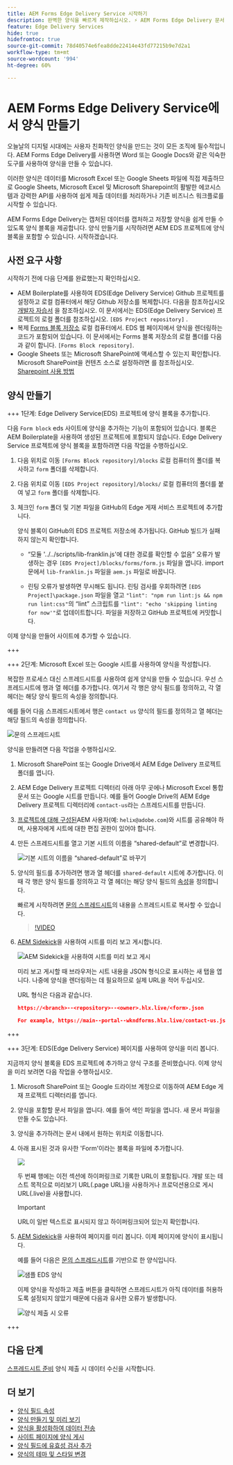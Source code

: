 ```yaml
---
title: AEM Forms Edge Delivery Service 시작하기
description: 완벽한 양식을 빠르게 제작하십시오. ⚡ AEM Forms Edge Delivery 문서 기반 작성 = 놀라운 속도 및 만족도가 높은 사용자를 위한 SEO 친화적 양식과 검색 엔진.
feature: Edge Delivery Services
hide: true
hidefromtoc: true
source-git-commit: 78d40574e6fea8dde22414e43fd77215b9e7d2a1
workflow-type: tm+mt
source-wordcount: '994'
ht-degree: 60%

---
```



# AEM Forms Edge Delivery Service에서 양식 만들기

오늘날의 디지털 시대에는 사용자 친화적인 양식을 만드는 것이 모든 조직에 필수적입니다. AEM Forms Edge Delivery를 사용하면 Word 또는 Google Docs와 같은 익숙한 도구를 사용하여 양식을 만들 수 있습니다.

이러한 양식은 데이터를 Microsoft Excel 또는 Google Sheets 파일에 직접 제출하므로 Google Sheets, Microsoft Excel 및 Microsoft Sharepoint의 활발한 에코시스템과 강력한 API를 사용하여 쉽게 제출 데이터를 처리하거나 기존 비즈니스 워크플로를 시작할 수 있습니다.

AEM Forms Edge Delivery는 캡처된 데이터를 캡처하고 저장할 양식을 쉽게 만들 수 있도록 양식 블록을 제공합니다. 양식 만들기를 시작하려면 AEM EDS 프로젝트에 양식 블록을 포함할 수 있습니다. 시작하겠습니다.


## 사전 요구 사항

시작하기 전에 다음 단계를 완료했는지 확인하십시오.

* AEM Boilerplate를 사용하여 EDS(Edge Delivery Service) Github 프로젝트를 설정하고 로컬 컴퓨터에서 해당 Github 저장소를 복제합니다. 다음을 참조하십시오 [개발자 자습서](https://www.aem.live/developer/tutorial) 을 참조하십시오. 이 문서에서는 EDS(Edge Delivery Service) 프로젝트의 로컬 폴더를 참조하십시오. `[EDS Project repository]` .
* 복제 [Forms 블록 저장소](https://github.com/adobe/afb) 로컬 컴퓨터에서. EDS 웹 페이지에서 양식을 렌더링하는 코드가 포함되어 있습니다. 이 문서에서는 Forms 블록 저장소의 로컬 폴더를 다음과 같이 합니다. `[Forms Block repository]`.
* Google Sheets 또는 Microsoft SharePoint에 액세스할 수 있는지 확인합니다. Microsoft SharePoint을 컨텐츠 소스로 설정하려면 를 참조하십시오. [Sharepoint 사용 방법](https://www.aem.live/docs/setup-customer-sharepoint)



## 양식 만들기

+++ 1단계: Edge Delivery Service(EDS) 프로젝트에 양식 블록을 추가합니다.

다음 `Form block` eds 사이트에 양식을 추가하는 기능이 포함되어 있습니다. 블록은 AEM Boilerplate을 사용하여 생성된 프로젝트에 포함되지 않습니다. Edge Delivery Service 프로젝트에 양식 블록을 포함하려면 다음 작업을 수행하십시오.

1. 다음 위치로 이동 `[Forms Block repository]/blocks` 로컬 컴퓨터의 폴더를 복사하고 `form` 폴더를 삭제합니다.

1. 다음 위치로 이동 `[EDS Project repository]/blocks/` 로컬 컴퓨터의 폴더를 붙여 넣고 `form` 폴더를 삭제합니다.

1. 체크인 `form` 폴더 및 기본 파일을 GitHub의 Edge 게재 서비스 프로젝트에 추가합니다.

   양식 블록이 GitHub의 EDS 프로젝트 저장소에 추가됩니다. GitHub 빌드가 실패하지 않는지 확인합니다.

   * “모듈 &#39;../../scripts/lib-franklin.js&#39;에 대한 경로를 확인할 수 없음” 오류가 발생하는 경우 `[EDS Project]/blocks/forms/form.js` 파일을 엽니다. import 문에서 `lib-franklin.js` 파일을 `aem.js` 파일로 바꿉니다.

   * 린팅 오류가 발생하면 무시해도 됩니다. 린팅 검사를 우회하려면 `[EDS Project]\package.json` 파일을 열고 `"lint": "npm run lint:js && npm run lint:css"`의 “lint” 스크립트를 `"lint": "echo 'skipping linting for now'"`로 업데이트합니다. 파일을 저장하고 GitHub 프로젝트에 커밋합니다.

이제 양식을 만들어 사이트에 추가할 수 있습니다.

+++

+++ 2단계: Microsoft Excel 또는 Google 시트를 사용하여 양식을 작성합니다.

복잡한 프로세스 대신 스프레드시트를 사용하여 쉽게 양식을 만들 수 있습니다. 우선 스프레드시트에 행과 열 헤더를 추가합니다. 여기서 각 행은 양식 필드를 정의하고, 각 열 헤더는 해당 양식 필드의 속성을 정의합니다.

예를 들어 다음 스프레드시트에서 행은 `contact us` 양식의 필드를 정의하고 열 헤더는 해당 필드의 속성을 정의합니다.

![문의 스프레드시트](/help/edge/assets/contact-us-form-spreadsheet.png)

양식을 만들려면 다음 작업을 수행하십시오.

1. Microsoft SharePoint 또는 Google Drive에서 AEM Edge Delivery 프로젝트 폴더를 엽니다.

1. AEM Edge Delivery 프로젝트 디렉터리 아래 아무 곳에나 Microsoft Excel 통합 문서 또는 Google 시트를 만듭니다. 예를 들어 Google Drive의 AEM Edge Delivery 프로젝트 디렉터리에 `contact-us`라는 스프레드시트를 만듭니다.

1. [프로젝트에 대해 구성된](https://www.aem.live/docs/setup-customer-sharepoint)AEM 사용자(예: `helix@adobe.com`)와 시트를 공유해야 하며, 사용자에게 시트에 대한 편집 권한이 있어야 합니다.

1. 만든 스프레드시트를 열고 기본 시트의 이름을 “shared-default”로 변경합니다.

   ![기본 시트의 이름을 “shared-default”로 바꾸기](/help/edge/assets/rename-sheet-to-shared-default.png)

1. 양식의 필드를 추가하려면 행과 열 헤더를 `shared-default` 시트에 추가합니다. 이때 각 행은 양식 필드를 정의하고 각 열 헤더는 해당 양식 필드의 [속성](/help/edge/docs/forms/eds-form-field-properties)을 정의합니다.

   빠르게 시작하려면 [문의 스프레드시트](https://docs.google.com/spreadsheets/d/12jvYjo1a3GOV30IqPY6_7YaCQtUmzWpFhoiOHDcjB28/edit?usp=drive_link)의 내용을 스프레드시트로 복사할 수 있습니다.

   >[!VIDEO](https://video.tv.adobe.com/v/3427468?quality=12&learn=on)

1. [AEM Sidekick](https://www.aem.live/developer/tutorial#preview-and-publish-your-content)을 사용하여 시트를 미리 보고 게시합니다.

   ![AEM Sidekick을 사용하여 시트를 미리 보고 게시](/help/edge/assets/preview-form.png)

   미리 보고 게시할 때 브라우저는 시트 내용을 JSON 형식으로 표시하는 새 탭을 엽니다. 나중에 양식을 렌더링하는 데 필요하므로 실제 URL을 적어 두십시오.

   URL 형식은 다음과 같습니다.

   ```JSON
   https://<branch>--<repository>--<owner>.hlx.live/<form>.json
   
   For example, https://main--portal--wkndforms.hlx.live/contact-us.json
   ```

+++

+++ 3단계: EDS(Edge Delivery Service) 페이지를 사용하여 양식을 미리 봅니다.


지금까지 양식 블록을 EDS 프로젝트에 추가하고 양식 구조를 준비했습니다. 이제 양식을 미리 보려면 다음 작업을 수행하십시오.

1. Microsoft SharePoint 또는 Google 드라이브 계정으로 이동하여 AEM Edge 게재 프로젝트 디렉터리를 엽니다.

1. 양식을 포함할 문서 파일을 엽니다. 예를 들어 색인 파일을 엽니다. 새 문서 파일을 만들 수도 있습니다.

1. 양식을 추가하려는 문서 내에서 원하는 위치로 이동합니다.

1. 아래 표시된 것과 유사한 &#39;Form&#39;이라는 블록을 파일에 추가합니다.

   ![](/help/edge/assets/form-block-in-sites-page-example.png)

   두 번째 행에는 이전 섹션에 하이퍼링크로 기록한 URL이 포함됩니다. 개발 또는 테스트 목적으로 미리보기 URL(.page URL)을 사용하거나 프로덕션용으로 게시 URL(.live)을 사용합니다.

   >[!IMPORTANT]
   >
   >
   > URL이 일반 텍스트로 표시되지 않고 하이퍼링크되어 있는지 확인합니다.


1. [AEM Sidekick](https://www.aem.live/developer/tutorial#preview-and-publish-your-content)을 사용하여 페이지를 미리 봅니다. 이제 페이지에 양식이 표시됩니다.

   예를 들어 다음은 [문의 스프레드시트](https://docs.google.com/spreadsheets/d/12jvYjo1a3GOV30IqPY6_7YaCQtUmzWpFhoiOHDcjB28/edit?usp=drive_link)를 기반으로 한 양식입니다.


   ![샘플 EDS 양식](/help/edge/assets/eds-form.png)

   이제 양식을 작성하고 제출 버튼을 클릭하면 스프레드시트가 아직 데이터를 허용하도록 설정되지 않았기 때문에 다음과 유사한 오류가 발생합니다.

   ![양식 제출 시 오류](/help/edge/assets/form-error.png)

+++


## 다음 단계

[스프레드시트 준비](/help/edge/docs/forms/submit-forms.md) 양식 제출 시 데이터 수신을 시작합니다.



## 더 보기

* [양식 필드 속성](/help/edge/docs/forms/eds-form-field-properties)
* [양식 만들기 및 미리 보기](/help/edge/docs/forms/create-forms.md)
* [양식을 활성화하여 데이터 전송](/help/edge/docs/forms/submit-forms.md)
* [사이트 페이지에 양식 게시](/help/edge/docs/forms/publish-eds-forms.md)
* [양식 필드에 유효성 검사 추가](/help/edge/docs/forms/validate-forms.md)
* [양식의 테마 및 스타일 변경](/help/edge/docs/forms/style-theme-forms.md)
